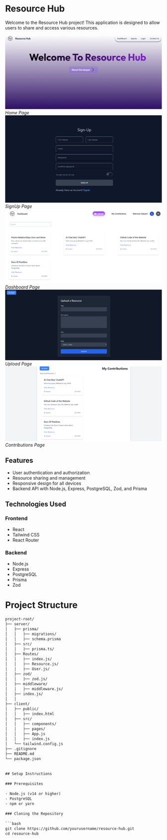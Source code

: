 # Resource Hub

Welcome to the Resource Hub project! This application is designed to allow users to share and access various resources.

![Resource Hub Home](./Client/public/main.png)
_Home Page_
![SignUp](./Client/public/image.png)
_SignUp Page_
![Dashboard](./Client/public/dashboard.png)
_Dashboard Page_
![Upload](./Client/public/upload.png)
_Upload Page_
![MyContributions](./Client/public/MyContributions.png)
_Contributions Page_

## Features

- User authentication and authorization
- Resource sharing and management
- Responsive design for all devices
- Backend API with Node.js, Express, PostgreSQL, Zod, and Prisma

## Technologies Used

### Frontend

- React
- Tailwind CSS
- React Router

### Backend

- Node.js
- Express
- PostgreSQL
- Prisma
- Zod

# Project Structure

````plaintext
project-root/
├── server/
│   ├── prisma/
│   │   ├── migrations/
│   │   ├── schema.prisma
│   ├── src/
│   │   ├── prisma.ts/
│   ├── Routes/
│   │   ├── index.js/
│   │   ├── Resource.js/
│   │   ├── User.js/
│   ├── zod/
│   │   ├── zod.js/
│   ├── middleware/
│   │   ├── middleware.js/
│   ├── index.js/
│   │
├── client/
│   ├── public/
│   │   ├── index.html
│   ├── src/
│   │   ├── components/
│   │   ├── pages/
│   │   ├── App.js
│   │   ├── index.js
│   └── tailwind.config.js
├── .gitignore
├── README.md
└── package.json


## Setup Instructions

### Prerequisites

- Node.js (v14 or higher)
- PostgreSQL
- npm or yarn

### Cloning the Repository

```bash
git clone https://github.com/yourusername/resource-hub.git
cd resource-hub

````
